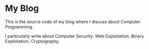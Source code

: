 # My Blog

This is the source code of my blog where I discuss about Computer Programming.

I particularly write about Computer Security: Web Exploitation, Binary Exploitation, Cryptography.
